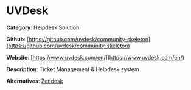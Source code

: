 
# UVDesk

**Category**: Helpdesk Solution

**Github**: [https://github.com/uvdesk/community-skeleton](https://github.com/uvdesk/community-skeleton)

**Website**: [https://www.uvdesk.com/en/](https://www.uvdesk.com/en/)

**Description**:
Ticket Management & Helpdesk system

**Alternatives**: [Zendesk](https://www.zendesk.co.uk/)
